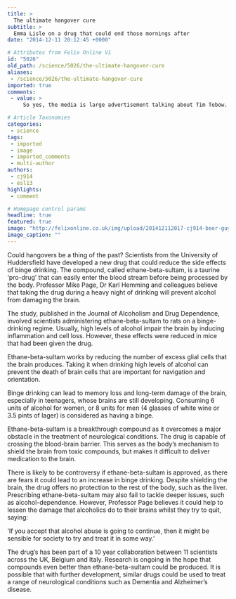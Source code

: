 ```yaml
---
title: >
  The ultimate hangover cure
subtitle: >
  Emma Lisle on a drug that could end those mornings after
date: "2014-12-11 20:12:45 +0000"

# Attributes from Felix Online V1
id: "5026"
old_path: /science/5026/the-ultimate-hangover-cure
aliases:
 - /science/5026/the-ultimate-hangover-cure
imported: true
comments:
 - value: >
     So yes, the media is large advertisement talking about Tim Tebow. But shouldn't we be at liberty that very best dog enrolled in college Football is Tim Tebow, the ultimate leader, the fifa 16 hack ultimate team player and best nice guy and not the poisonous T.O? Shouldn't we be very honored that Tim Tebow doesn't drink and drive, abuse anybody, get in fights or shoot himself in the lower limb? I mean come on, during spring break when most college babies are getting drunk and doing God knows what Tim Tebow was a student in the Philippines performing surgeries and preaching to orphans. <br>fifa 16 hack http://creditsfut.com/,Passion the website-- extremely individual pleasant and great deals to see! <br>nba 2k16 mt coins http://www.viviencecilia.e-blogi.pl/

# Article Taxonomies
categories:
 - science
tags:
 - imported
 - image
 - imported_comments
 - multi-author
authors:
 - cj914
 - esl13
highlights:
 - comment

# Homepage control params
headline: true
featured: true
image: "http://felixonline.co.uk/img/upload/201412112017-cj914-beer-guy.jpg"
image_caption: ""
---
```


Could hangovers be a thing of the past? Scientists from the University of Huddersfield have developed a new drug that could reduce the side effects of binge drinking. The compound, called ethane-beta-sultam, is a taurine ‘pro-drug’ that can easily enter the blood stream before being processed by the body. Professor Mike Page, Dr Karl Hemming and colleagues believe that taking the drug during a heavy night of drinking will prevent alcohol from damaging the brain.

The study, published in the Journal of Alcoholism and Drug Dependence, involved scientists administering ethane-beta-sultam to rats on a binge-drinking regime. Usually, high levels of alcohol impair the brain by inducing inflammation and cell loss. However, these effects were reduced in mice that had been given the drug.

Ethane-beta-sultam works by reducing the number of excess glial cells that the brain produces. Taking it when drinking high levels of alcohol can prevent the death of brain cells that are important for navigation and orientation.

Binge drinking can lead to memory loss and long-term damage of the brain, especially in teenagers, whose brains are still developing. Consuming 6 units of alcohol for women, or 8 units for men (4 glasses of white wine or 3.5 pints of lager) is considered as having a binge.

Ethane-beta-sultam is a breakthrough compound as it overcomes a major obstacle in the treatment of neurological conditions. The drug is capable of crossing the blood-brain barrier. This serves as the body’s mechanism to shield the brain from toxic compounds, but makes it difficult to deliver medication to the brain.

There is likely to be controversy if ethane-beta-sultam is approved, as there are fears it could lead to an increase in binge drinking. Despite shielding the brain, the drug offers no protection to the rest of the body, such as the liver. Prescribing ethane-beta-sultam may also fail to tackle deeper issues, such as alcohol-dependence. However, Professor Page believes it could help to lessen the damage that alcoholics do to their brains whilst they try to quit, saying:

‘If you accept that alcohol abuse is going to continue, then it might be sensible for society to try and treat it in some way.’

The drug’s has been part of a 10 year collaboration between 11 scientists across the UK, Belgium and Italy. Research is ongoing in the hope that compounds even better than ethane-beta-sultam could be produced. It is possible that with further development, similar drugs could be used to treat a range of neurological conditions such as Dementia and Alzheimer’s disease.
